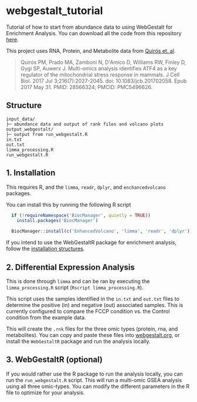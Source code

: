 # webgestalt_tutorial

Tutorial of how to start from abundance data to using WebGestalt for Enrichment Analysis. You can download all the code from this repository [here](https://github.com/bzhanglab/webgestalt_tutorial/archive/refs/heads/main.zip).


This project uses RNA, Protein, and Metabolite data from [Quirós  et. al](https://pubmed.ncbi.nlm.nih.gov/28566324/).

> Quirós PM, Prado MA, Zamboni N, D'Amico D, Williams RW, Finley D, Gygi SP, Auwerx J. Multi-omics analysis identifies ATF4 as a key regulator of the mitochondrial stress response in mammals. J Cell Biol. 2017 Jul 3;216(7):2027-2045. doi: 10.1083/jcb.201702058. Epub 2017 May 31. PMID: 28566324; PMCID: PMC5496626.


## Structure

```
input_data/
├─ abundance data and output of rank files and volcano plots
output_webgestalt/
├─ output from run_webgestalt.R
in.txt
out.txt
limma_processing.R
run_webgestalt.R
```

## 1. Installation

This requires R, and the `limma`, `readr`, `dplyr`, and `enchancedvolcano` packages.

You can install this by running the following R script

```R
  if (!requireNamespace('BiocManager', quietly = TRUE))
    install.packages('BiocManager')

  BiocManager::install(c('EnhancedVolcano', 'limma', 'readr', 'dplyr'))
```

If you intend to use the WebGestaltR package for enrichment analysis, follow the [installation structures](https://bzhanglab.github.io/WebGestaltR/articles/Installation.html).

## 2. Differential Expression Analysis

This is done through `limma` and can be ran by executing the `limma_processing.R` script (`Rscript limma_processing.R`).

This script uses the samples identified in the `in.txt` and `out.txt` files to determine the positive (in) and negative (out) associated samples. This is currently configured to compare the FCCP condition vs. the Control condition from the example data.

This will create the `.rnk` files for the three omic types (protein, rna, and metabolites). You can copy and paste these files into [webgestalt.org](https://www.webgestalt.org/), or install the `WebGestaltR` package and run the analysis locally.

## 3. WebGestaltR (optional)

If you would rather use the R package to run the analysis locally, you can run the `run_webgestalt.R` script. This will run a multi-omic GSEA analysis using all three omic-types. You can modify the different parameters in the R file to optimize for your analysis.